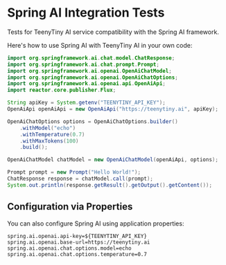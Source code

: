 # Spring AI Integration Tests

Tests for TeenyTiny AI service compatibility with the Spring AI framework.

Here's how to use Spring AI with TeenyTiny AI in your own code:

```java
import org.springframework.ai.chat.model.ChatResponse;
import org.springframework.ai.chat.prompt.Prompt;
import org.springframework.ai.openai.OpenAiChatModel;
import org.springframework.ai.openai.OpenAiChatOptions;
import org.springframework.ai.openai.api.OpenAiApi;
import reactor.core.publisher.Flux;

String apiKey = System.getenv("TEENYTINY_API_KEY");
OpenAiApi openAiApi = new OpenAiApi("https://teenytiny.ai", apiKey);

OpenAiChatOptions options = OpenAiChatOptions.builder()
    .withModel("echo")
    .withTemperature(0.7)
    .withMaxTokens(100)
    .build();

OpenAiChatModel chatModel = new OpenAiChatModel(openAiApi, options);

Prompt prompt = new Prompt("Hello World!");
ChatResponse response = chatModel.call(prompt);
System.out.println(response.getResult().getOutput().getContent());
```

## Configuration via Properties

You can also configure Spring AI using application properties:

```properties
spring.ai.openai.api-key=${TEENYTINY_API_KEY}
spring.ai.openai.base-url=https://teenytiny.ai
spring.ai.openai.chat.options.model=echo
spring.ai.openai.chat.options.temperature=0.7
```

